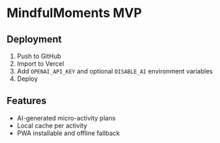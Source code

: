 
# MindfulMoments MVP

## Deployment
1. Push to GitHub
2. Import to Vercel
3. Add `OPENAI_API_KEY` and optional `DISABLE_AI` environment variables
4. Deploy

## Features
- AI-generated micro-activity plans
- Local cache per activity
- PWA installable and offline fallback
